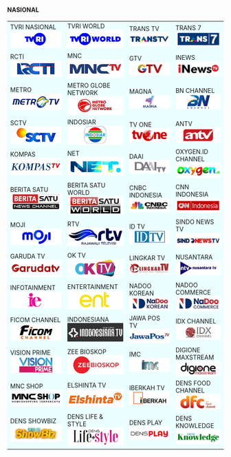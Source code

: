 <title>NASIONAL</title>
<h4>NASIONAL</h4>
<table align="center" border="0" bgcolor="#ebffff" cellspacing="0" cellpadding="8">
<tr>
<td>TVRI NASIONAL<br>
<a href="https://uwansm.github.io/4003/ciporam.tv"><img src="https://raw.githubusercontent.com/uwansm/1/0/4003.webp"/></a></td>
<td>TVRI WORLD<br>
<a href="https://uwansm.github.io/4043/ciporam.tv"><img src="https://raw.githubusercontent.com/uwansm/1/0/4043.webp"/></a></td>
<td>TRANS TV<br>
<a href="https://uwansm.github.io/4001/ciporam.tv"><img src="https://raw.githubusercontent.com/uwansm/1/0/4001.webp"/></a></td>
<td>TRANS 7<br>
<a href="https://uwansm.github.io/4002/ciporam.tv"><img src="https://raw.githubusercontent.com/uwansm/1/0/4002.webp"/></a></td>
</tr>
<tr>
<td>RCTI<br>
<a href="https://uwansm.github.io/4006/ciporam.tv"><img src="https://raw.githubusercontent.com/uwansm/1/0/4006.webp"/></a></td>
<td>MNC<br>
<a href="https://uwansm.github.io/4007/ciporam.tv"><img src="https://raw.githubusercontent.com/uwansm/1/0/4007.webp"/></a></td>
<td>GTV<br>
<a href="https://uwansm.github.io/4009/ciporam.tv"><img src="https://raw.githubusercontent.com/uwansm/1/0/4009.webp"/></a></td>
<td>INEWS<br>
<a href="https://uwansm.github.io/4010/ciporam.tv"><img src="https://raw.githubusercontent.com/uwansm/1/0/4010.webp"/></a></td>
</tr>
<tr>
<td>METRO<br>
<a href="https://uwansm.github.io/4011/ciporam.tv"><img src="https://raw.githubusercontent.com/uwansm/1/0/4011.webp"/></a></td>
<td>METRO GLOBE NETWORK<br>
<a href="https://uwansm.github.io/4012/ciporam.tv"><img src="https://raw.githubusercontent.com/uwansm/1/0/4012.webp"/></a></td>
<td>MAGNA<br>
<a href="https://uwansm.github.io/4013/ciporam.tv"><img src="https://raw.githubusercontent.com/uwansm/1/0/4013.webp"/></a></td>
<td>BN CHANNEL<br>
<a href="https://uwansm.github.io/4040/ciporam.tv"><img src="https://raw.githubusercontent.com/uwansm/1/0/4040.webp"/></a></td>
</tr>
<tr>
<td>SCTV<br>
<a href="https://uwansm.github.io/4030/ciporam.tv"><img src="https://raw.githubusercontent.com/uwansm/1/0/4030.webp"/></a></td>
<td>INDOSIAR<br>
<a href="https://uwansm.github.io/4031/ciporam.tv"><img src="https://raw.githubusercontent.com/uwansm/1/0/4031.webp"/></a></td>
<td>TV ONE<br>
<a href="https://uwansm.github.io/4015/ciporam.tv"><img src="https://raw.githubusercontent.com/uwansm/1/0/4015.webp"/></a></td>
<td>ANTV<br>
<a href="https://uwansm.github.io/4023/ciporam.tv"><img src="https://raw.githubusercontent.com/uwansm/1/0/4023.webp"/></a></td>
</tr>
<tr>
<td>KOMPAS<br>
<a href="https://uwansm.github.io/4014/ciporam.tv"><img src="https://raw.githubusercontent.com/uwansm/1/0/4014.webp"/></a></td>
<td>NET<br>
<a href="https://uwansm.github.io/4024/ciporam.tv"><img src="https://raw.githubusercontent.com/uwansm/1/0/4024.webp"/></a></td>
<td>DAAI<br>
<a href="https://uwansm.github.io/4019/ciporam.tv"><img src="https://raw.githubusercontent.com/uwansm/1/0/4019.webp"/></a></td>
<td>OXYGEN.ID CHANNEL<br>
<a href="https://uwansm.github.io/4018/ciporam.tv"><img src="https://raw.githubusercontent.com/uwansm/1/0/4018.webp"/></a></td>
</tr>
<tr>
<td>BERITA SATU<br>
<a href="https://uwansm.github.io/4016/ciporam.tv"><img src="https://raw.githubusercontent.com/uwansm/1/0/4016.webp"/></a></td>
<td>BERITA SATU WORLD<br>
<a href="https://uwansm.github.io/4017/ciporam.tv"><img src="https://raw.githubusercontent.com/uwansm/1/0/4017.webp"/></a></td>
<td>CNBC INDONESIA<br>
<a href="https://uwansm.github.io/4004/ciporam.tv"><img src="https://raw.githubusercontent.com/uwansm/1/0/4004.webp"/></a></td>
<td>CNN INDONESIA<br>
<a href="https://uwansm.github.io/4005/ciporam.tv"><img src="https://raw.githubusercontent.com/uwansm/1/0/4005.webp"/></a></td>
</tr>
<tr>
<td>MOJI<br>
<a href="https://uwansm.github.io/4046/ciporam.tv"><img src="https://raw.githubusercontent.com/uwansm/1/0/4046.webp"/></a></td>
<td>RTV<br>
<a href="https://uwansm.github.io/4020/ciporam.tv"><img src="https://raw.githubusercontent.com/uwansm/1/0/4020.webp"/></a></td>
<td>ID TV<br>
<a href="https://uwansm.github.io/4047/ciporam.tv"><img src="https://raw.githubusercontent.com/uwansm/1/0/4047.webp"/></a></td>
<td>SINDO NEWS TV<br>
<a href="https://uwansm.github.io/4045/ciporam.tv"><img src="https://raw.githubusercontent.com/uwansm/1/0/4045.webp"/></a></td>
</tr>
<tr>
<td>GARUDA TV<br>
<a href="https://uwansm.github.io/4048/ciporam.tv"><img src="https://raw.githubusercontent.com/uwansm/1/0/4048.webp"/></a></td>
<td>OK TV<br>
<a href="https://uwansm.github.io/4034/ciporam.tv"><img src="https://raw.githubusercontent.com/uwansm/1/0/4034.webp"/></a></td>
<td>LINGKAR TV<br>
<a href="https://uwansm.github.io/4039/ciporam.tv"><img src="https://raw.githubusercontent.com/uwansm/1/0/4039.webp"/></a></td>
<td>NUSANTARA<br>
<a href="https://uwansm.github.io/4035/ciporam.tv"><img src="https://raw.githubusercontent.com/uwansm/1/0/4035.webp"/></a></td>
</tr>
<tr>
<td>INFOTAINMENT<br>
<a href="https://uwansm.github.io/4027/ciporam.tv"><img src="https://raw.githubusercontent.com/uwansm/1/0/4027.webp"/></a></td>
<td>ENTERTAINMENT<br>
<a href="https://uwansm.github.io/4028/ciporam.tv"><img src="https://raw.githubusercontent.com/uwansm/1/0/4028.webp"/></a></td>
<td>NADOO KOREAN<br>
<a href="https://uwansm.github.io/4037/ciporam.tv"><img src="https://raw.githubusercontent.com/uwansm/1/0/4037.webp"/></a></td>
<td>NADOO COMMERCE<br>
<a href="https://uwansm.github.io/4036/ciporam.tv"><img src="https://raw.githubusercontent.com/uwansm/1/0/4036.webp"/></a></td>
</tr>
<tr>
<td>FICOM CHANNEL<br>
<a href="https://uwansm.github.io/4032/ciporam.tv"><img src="https://raw.githubusercontent.com/uwansm/1/0/4032.webp"/></a></td>
<td>INDONESIANA<br>
<a href="https://uwansm.github.io/4021/ciporam.tv"><img src="https://raw.githubusercontent.com/uwansm/1/0/4021.webp"/></a></td>
<td>JAWA POS TV<br>
<a href="https://uwansm.github.io/4038/ciporam.tv"><img src="https://raw.githubusercontent.com/uwansm/1/0/4038.webp"/></a></td>
<td>IDX CHANNEL<br>
<a href="https://uwansm.github.io/4008/ciporam.tv"><img src="https://raw.githubusercontent.com/uwansm/1/0/4008.webp"/></a></td>
</tr>
<tr>
<td>VISION PRIME<br>
<a href="https://uwansm.github.io/4033/ciporam.tv"><img src="https://raw.githubusercontent.com/uwansm/1/0/4033.webp"/></a></td>
<td>ZEE BIOSKOP<br>
<a href="https://uwansm.github.io/4026/ciporam.tv"><img src="https://raw.githubusercontent.com/uwansm/1/0/4026.webp"/></a></td>
<td>IMC<br>
<a href="https://uwansm.github.io/4025/ciporam.tv"><img src="https://raw.githubusercontent.com/uwansm/1/0/4025.webp"/></a></td>
<td>DIGIONE MAXSTREAM<br>
<a href="https://uwansm.github.io/4029/ciporam.tv"><img src="https://raw.githubusercontent.com/uwansm/1/0/4029.webp"/></a></td>
</tr>
<tr>
<td>MNC SHOP<br>
<a href="https://uwansm.github.io/4022/ciporam.tv"><img src="https://raw.githubusercontent.com/uwansm/1/0/4022.webp"/></a></td>
<td>ELSHINTA TV<br>
<a href="https://uwansm.github.io/4041/ciporam.tv"><img src="https://raw.githubusercontent.com/uwansm/1/0/4041.webp"/></a></td>
<td>IBERKAH TV<br>
<a href="https://uwansm.github.io/4042/ciporam.tv"><img src="https://raw.githubusercontent.com/uwansm/1/0/4042.webp"/></a></td>
<td>DENS FOOD CHANNEL<br>
<a href="https://uwansm.github.io/4044/ciporam.tv"><img src="https://raw.githubusercontent.com/uwansm/1/0/4044.webp"/></a></td>
</tr>
<tr>
<td>DENS SHOWBIZ<br>
<a href="https://uwansm.github.io/4049/ciporam.tv"><img src="https://raw.githubusercontent.com/uwansm/1/0/4049.webp"/></a></td>
<td>DENS LIFE &amp; STYLE<br>
<a href="https://uwansm.github.io/4050/ciporam.tv"><img src="https://raw.githubusercontent.com/uwansm/1/0/4050.webp"/></a></td>
<td>DENS PLAY<br>
<a href="https://uwansm.github.io/4051/ciporam.tv"><img src="https://raw.githubusercontent.com/uwansm/1/0/4051.webp"/></a></td>
<td>DENS KNOWLEDGE<br>
<a href="https://uwansm.github.io/4052/ciporam.tv"><img src="https://raw.githubusercontent.com/uwansm/1/0/4052.webp"/></a></td>
</tr>
</table>